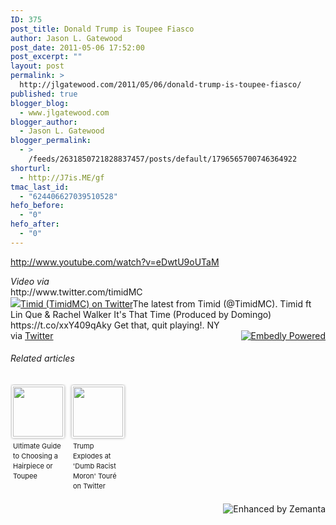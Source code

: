 ```yaml
---
ID: 375
post_title: Donald Trump is Toupee Fiasco
author: Jason L. Gatewood
post_date: 2011-05-06 17:52:00
post_excerpt: ""
layout: post
permalink: >
  http://jlgatewood.com/2011/05/06/donald-trump-is-toupee-fiasco/
published: true
blogger_blog:
  - www.jlgatewood.com
blogger_author:
  - Jason L. Gatewood
blogger_permalink:
  - >
    /feeds/2631850721828837457/posts/default/1796565700746364922
shorturl:
  - http://J7is.ME/gf
tmac_last_id:
  - "624406627039510528"
hefo_before:
  - "0"
hefo_after:
  - "0"
---
```

http://www.youtube.com/watch?v=eDwtU9oUTaM

<address><em>Video via </em></address>http://www.twitter.com/timidMC
<div class="mceItemEmbedly" style="max-width: 600px;max-width:600px;" data-ajax="{'url':'http://twitter.com/timidMC','width':null,'words':null,'height':null,'embed':'&lt;div class=&quot;embedly&quot; style=&quot;max-width:nullpx;max-height:nullpx&quot;&gt;&lt;img src=&quot;http://jlgatewood.com/wp-content/uploads/2013/09/0925841033ea5061f0ba67ce9e6f0e1d_bigger.jpeg&quot; class=&quot;thumb embedly-thumbnail-small&quot; /&gt;&lt;a class='embedly-title' href='http://twitter.com/timidMC'&gt;Timid (TimidMC) on Twitter&lt;/a&gt;The latest from Timid (@TimidMC). Timid ft Lin Que &amp; Rachel Walker It's That Time (Produced by Domingo) https://t.co/xxY409qAky Get that, quit playing!. NY&lt;div class=&quot;embedly-clear&quot;&gt;&lt;/div&gt;&lt;span class=&quot;embedly-powered&quot; style=&quot;float:right;display:block&quot;&gt;&lt;a target=&quot;_blank&quot; href=&quot;http://embed.ly?src=anywhere&quot; title=&quot;Powered by Embedly&quot;&gt;&lt;img src=&quot;//static.embed.ly/images/logos/embedly-powered-small-light.png&quot; alt=&quot;Embedly Powered&quot; /&gt;&lt;/a&gt;&lt;/span&gt;&lt;div class=&quot;media-attribution&quot;&gt;&lt;span&gt;via &lt;/span&gt;&lt;a href=&quot;https://twitter.com&quot; class=&quot;media-attribution-link&quot; target=&quot;_blank&quot;&gt;Twitter&lt;/a&gt;&lt;/span&gt;&lt;/div&gt;&lt;div class=&quot;embedly-clear&quot;&gt;&lt;/div&gt;&lt;/div&gt;'}">
<div class="embedly" style="max-width:nullpx;max-height:nullpx"><img src="http://jlgatewood.com/wp-content/uploads/2013/09/0925841033ea5061f0ba67ce9e6f0e1d_bigger.jpeg" class="thumb embedly-thumbnail-small" /><a class='embedly-title' href='http://twitter.com/timidMC'>Timid (TimidMC) on Twitter</a>The latest from Timid (@TimidMC). Timid ft Lin Que & Rachel Walker It's That Time (Produced by Domingo) https://t.co/xxY409qAky Get that, quit playing!. NY
<div class="embedly-clear"></div>
<span class="embedly-powered" style="float:right;display:block"><a target="_blank" href="http://embed.ly?src=anywhere" title="Powered by Embedly"><img src="//static.embed.ly/images/logos/embedly-powered-small-light.png" alt="Embedly Powered" /></a></span>
<div class="media-attribution"><span>via </span><a href="https://twitter.com" class="media-attribution-link" target="_blank">Twitter</a></div>
<div class="embedly-clear"></div>
</div>
</div>
<h6 class="zemanta-related-title" style="font-size: 1em;">Related articles</h6>
<ul class="zemanta-article-ul zemanta-article-ul-image" style="margin: 0; padding: 0; overflow: hidden;">
	<li class="zemanta-article-ul-li-image zemanta-article-ul-li" style="padding: 0; background: none; list-style: none; display: block; float: left; vertical-align: top; text-align: left; width: 84px; font-size: 11px; margin: 2px 10px 10px 2px;"><a style="box-shadow: 0px 0px 4px #999; padding: 2px; display: block; border-radius: 2px; text-decoration: none;" href="http://menshair.answers.com/tips/ultimate-guide-to-choosing-a-hairpiece-or-toupee?z=a" target="_blank"><img style="padding: 0; margin: 0; border: 0; display: block; width: 80px; max-width: 100%;" src="http://jlgatewood.com/wp-content/uploads/2013/09/195040195_80_80.jpg" alt="" /></a><a style="display: block; overflow: hidden; text-decoration: none; line-height: 12pt; height: 80px; padding: 5px 2px 0 2px;" href="http://menshair.answers.com/tips/ultimate-guide-to-choosing-a-hairpiece-or-toupee?z=a" target="_blank">Ultimate Guide to Choosing a Hairpiece or Toupee</a></li>
	<li class="zemanta-article-ul-li-image zemanta-article-ul-li" style="padding: 0; background: none; list-style: none; display: block; float: left; vertical-align: top; text-align: left; width: 84px; font-size: 11px; margin: 2px 10px 10px 2px;"><a style="box-shadow: 0px 0px 4px #999; padding: 2px; display: block; border-radius: 2px; text-decoration: none;" href="http://www.mediaite.com/online/trump-explodes-at-dumb-racist-moron-toure-on-twitter/" target="_blank"><img style="padding: 0; margin: 0; border: 0; display: block; width: 80px; max-width: 100%;" src="http://jlgatewood.com/wp-content/uploads/2013/09/200638986_80_80.jpg" alt="" /></a><a style="display: block; overflow: hidden; text-decoration: none; line-height: 12pt; height: 80px; padding: 5px 2px 0 2px;" href="http://www.mediaite.com/online/trump-explodes-at-dumb-racist-moron-toure-on-twitter/" target="_blank">Trump Explodes at 'Dumb Racist Moron' Touré on Twitter</a></li>
</ul>
<div class="zemanta-pixie" style="margin-top: 10px; height: 15px;"><a class="zemanta-pixie-a" title="Enhanced by Zemanta" href="http://www.zemanta.com/?px"><img class="zemanta-pixie-img" style="border: none; float: right;" src="http://img.zemanta.com/zemified_h.png?x-id=68741dcc-a55a-4c5b-a9d6-a4ca9913eda6" alt="Enhanced by Zemanta" /></a></div>